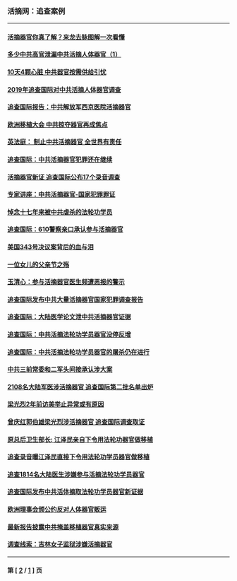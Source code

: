 ### 活摘网：追查案例
---
#### [活摘器官你真了解？来龙去脉图解一次看懂](../../pages/nf5880/n13013820.md?07130430) 
#### [多少中共高官泄漏中共活摘人体器官（1）](../../pages/nf5880/n12671234.md?07130430) 
#### [10天4颗心脏 中共器官按需供给引忧](../../pages/nf5880/n12326366.md?07130430) 
#### [2019年追查国际对中共活摘人体器官调查](../../pages/nf5880/n11917733.md?07130430) 
#### [追查国际报告：中共解放军西京医院活摘器官](../../pages/nf5880/n11838359.md?07130430) 
#### [欧洲移植大会 中共掠夺器官再成焦点](../../pages/nf5880/n11538883.md?07130430) 
#### [英法庭： 制止中共活摘器官 全世界有责任](../../pages/nf5880/n11330691.md?07130430) 
#### [追查国际：中共活摘器官犯罪还在继续](../../pages/nf5880/n11218301.md?07130430) 
#### [活摘器官新证 追查国际公布17个录音调查](../../pages/nf5880/n10897744.md?07130430) 
#### [专家讲座：中共活摘器官-国家犯罪罪证](../../pages/nf5880/n8828153.md?07130430) 
#### [悼念十七年来被中共虐杀的法轮功学员](../../pages/nf5880/n8124823.md?07130430) 
#### [追查国际：610警察亲口承认参与活摘器官](../../pages/nf5880/n8109067.md?07130430) 
#### [美国343号决议案背后的血与泪](../../pages/nf5880/n8020684.md?07130430) 
#### [一位女儿的父亲节之殇](../../pages/nf5880/n8014122.md?07130430) 
#### [玉清心：参与活摘器官医生频遭恶报的警示](../../pages/nf5880/n4637546.md?07130430) 
#### [追查国际发布中共大量活摘器官国家犯罪调查报告](../../pages/nf5880/n4613428.md?07130430) 
#### [追查国际：大陆医学论文泄中共活摘器官证据](../../pages/nf5880/n4608794.md?07130430) 
#### [追查国际：中共活摘法轮功学员器官没停反增](../../pages/nf5880/n4584075.md?07130430) 
#### [追查国际：中共活摘法轮功学员器官的屠杀仍在进行](../../pages/nf5880/n4299154.md?07130430) 
#### [中共三前常委和二军头间接承认涉大案](../../pages/nf5880/n4286244.md?07130430) 
#### [2108名大陆军医涉活摘器官 追查国际第二批名单出炉](../../pages/nf5880/n4284769.md?07130430) 
#### [梁光烈2年前访美举止异常或有原因](../../pages/nf5880/n4279686.md?07130430) 
#### [曾庆红郭伯雄梁光烈涉活摘器官 追查国际调查取证](../../pages/nf5880/n4278462.md?07130430) 
#### [原总后卫生部长: 江泽民亲自下令用法轮功器官做移植](../../pages/nf5880/n4263864.md?07130430) 
#### [追查录音曝江泽民直接下令用法轮功学员器官做移植](../../pages/nf5880/n4261268.md?07130430) 
#### [追查1814名大陆医生涉嫌参与活摘法轮功学员器官](../../pages/nf5880/n4259055.md?07130430) 
#### [追查国际发布中共活体摘取法轮功学员器官新证据](../../pages/nf5880/n4258255.md?07130430) 
#### [欧洲理事会颁公约反对人体器官贩运](../../pages/nf5880/n4206955.md?07130430) 
#### [最新报告披露中共掩盖移植器官真实来源](../../pages/nf5880/n4140084.md?07130430) 
#### [调查线索：吉林女子监狱涉嫌活摘器官](../../pages/nf5880/n4044366.md?07130430) 

---
#### 第 [ [2](./2.md?07130430) / [1](./1.md?07130430) ] 页
